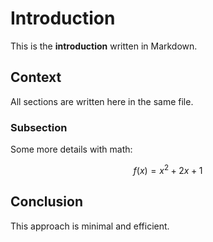 # Introduction

This is the **introduction** written in Markdown.

## Context

All sections are written here in the same file.

### Subsection

Some more details with math:

$$
f(x) = x^2 + 2x + 1
$$

## Conclusion

This approach is minimal and efficient.
